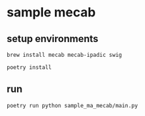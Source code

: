 # sample mecab

## setup environments

```shell script
brew install mecab mecab-ipadic swig
```

```shell script
poetry install
```

## run

```shell script
poetry run python sample_ma_mecab/main.py
```
